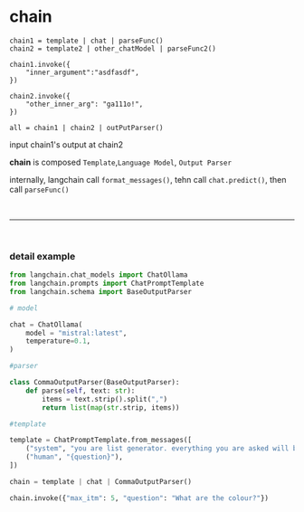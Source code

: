 # chain

```
chain1 = template | chat | parseFunc()
chain2 = template2 | other_chatModel | parseFunc2()

chain1.invoke({
    "inner_argument":"asdfasdf",
})

chain2.invoke({
    "other_inner_arg": "ga111o!",
})
```

```
all = chain1 | chain2 | outPutParser()
```

input chain1's output at chain2

**chain** is composed `Template`,`Language Model`, `Output Parser`

internally, langchain call `format_messages()`, tehn call `chat.predict()`, then call `parseFunc()`

<br>

<hr>

<br>

### detail example

```python
from langchain.chat_models import ChatOllama
from langchain.prompts import ChatPromptTemplate
from langchain.schema import BaseOutputParser
```

```python
# model

chat = ChatOllama(
    model = "mistral:latest",
    temperature=0.1,
)
```

```python
#parser

class CommaOutputParser(BaseOutputParser):
    def parse(self, text: str):
        items = text.strip().split(",")
        return list(map(str.strip, items))
```

```python
#template

template = ChatPromptTemplate.from_messages([
    ("system", "you are list generator. everything you are asked will be answered with a COMMA SEPARATED list of max {max_itm} in lowercase. do NOT reply else. must be COMMA SEPARATED LIST"),
    ("human", "{question}"),
])
```

```python
chain = template | chat | CommaOutputParser()

chain.invoke({"max_itm": 5, "question": "What are the colour?"})
```
